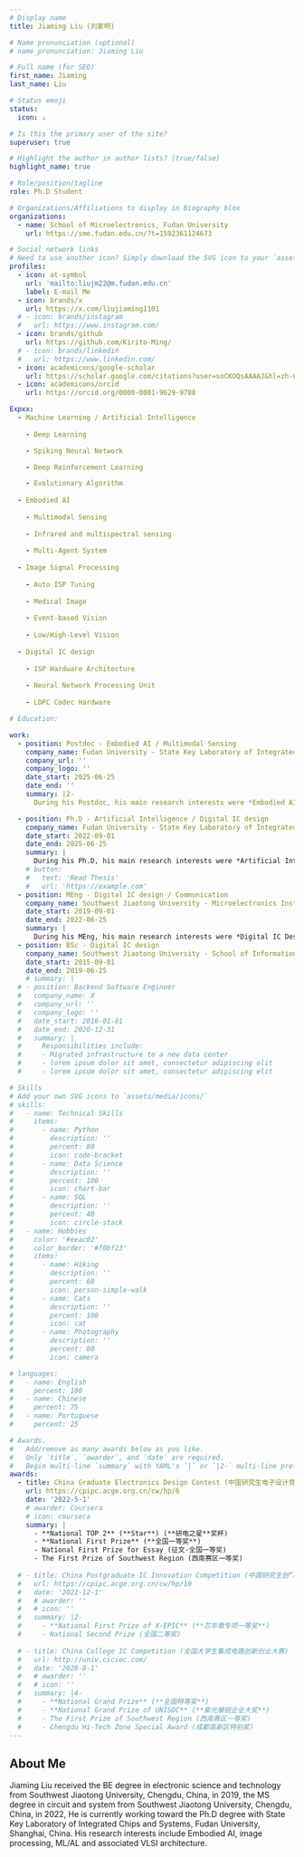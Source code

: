 ```yaml
---
# Display name
title: Jiaming Liu (刘家明)

# Name pronunciation (optional)
# name_pronunciation: Jiaming Liu

# Full name (for SEO)
first_name: Jiaming
last_name: Liu

# Status emoji
status:
  icon: ☕️

# Is this the primary user of the site?
superuser: true

# Highlight the author in author lists? (true/false)
highlight_name: true

# Role/position/tagline
role: Ph.D Student

# Organizations/Affiliations to display in Biography blox
organizations:
  - name: School of Microelectronics, Fudan University 
    url: https://sme.fudan.edu.cn/?t=1592361124673

# Social network links
# Need to use another icon? Simply download the SVG icon to your `assets/media/icons/` folder.
profiles:
  - icon: at-symbol
    url: 'mailto:liujm22@m.fudan.edu.cn'
    label: E-mail Me
  - icon: brands/x
    url: https://x.com/liujiaming1101
  # - icon: brands/instagram
  #   url: https://www.instagram.com/
  - icon: brands/github
    url: https://github.com/Kirito-Ming/
  # - icon: brands/linkedin
  #   url: https://www.linkedin.com/
  - icon: academicons/google-scholar
    url: https://scholar.google.com/citations?user=soCKOQsAAAAJ&hl=zh-CN
  - icon: academicons/orcid
    url: https://orcid.org/0000-0001-9629-9788

Expxx:
  - Machine Learning / Artificial Intelligence
  
    - Deep Learning

    - Spiking Neural Network

    - Deep Reinforcement Learning

    - Evolutionary Algorithm
  
  - Embodied AI
  
    - Multimodal Sensing
  
    - Infrared and multispectral sensing
  
    - Multi-Agent System
  
  - Image Signal Processing
  
    - Auto ISP Tuning
  
    - Medical Image
  
    - Event-based Vision
  
    - Low/High-Level Vision 
  
  - Digital IC design
  
    - ISP Hardware Architecture
  
    - Neural Network Processing Unit
  
    - LDPC Codec Hardware

# Education:

work:
  - position: Postdoc - Embodied AI / Multimodal Sensing
    company_name: Fudan University - State Key Laboratory of Integrated Chips and Systems
    company_url: ''
    company_logo: ''
    date_start: 2025-06-25
    date_end: ''
    summary: |2-
      During his Postdoc, his main research interests were *Embodied AI*, *ML/AI*, *Infrared and multispectral sensing*, *Medical Image* etc., under the supervision of **Prof. Wenzhong Bao**.

  - position: Ph.D - Artificial Intelligence / Digital IC design
    company_name: Fudan University - State Key Laboratory of Integrated Chips and Systems
    date_start: 2022-09-01
    date_end: 2025-06-25
    summary: |
      During his Ph.D, his main research interests were *Artificial Intelligence*, *Hyperparametric Optimisation of ISPs*, *Digital IC Design*, etc., under the supervision of **Prof. Jun Tao** and **Prof. Yibo Fan**.
    # button:
    #   text: 'Read Thesis'
    #   url: 'https://example.com'
  - position: MEng - Digital IC design / Communication
    company_name: Southwest Jiaotong University - Microelectronics Institute
    date_start: 2019-09-01
    date_end: 2022-06-25
    summary: |
      During his MEng, his main research interests were *Digital IC Design*, *LDPC codec hardware*, etc., under the supervision of **Prof. Quanyuan Feng**.
  - position: BSc - Digital IC design
    company_name: Southwest Jiaotong University - School of Information Science and Technology
    date_start: 2015-09-01
    date_end: 2019-06-25
    # summary: |
  # - position: Backend Software Engineer
  #   company_name: X
  #   company_url: ''
  #   company_logo: ''
  #   date_start: 2016-01-01
  #   date_end: 2020-12-31
  #   summary: |
  #     Responsibilities include:
  #     - Migrated infrastructure to a new data center
  #     - lorem ipsum dolor sit amet, consectetur adipiscing elit
  #     - lorem ipsum dolor sit amet, consectetur adipiscing elit

# Skills
# Add your own SVG icons to `assets/media/icons/`
# skills:
#   - name: Technical Skills
#     items:
#       - name: Python
#         description: ''
#         percent: 80
#         icon: code-bracket
#       - name: Data Science
#         description: ''
#         percent: 100
#         icon: chart-bar
#       - name: SQL
#         description: ''
#         percent: 40
#         icon: circle-stack
#   - name: Hobbies
#     color: '#eeac02'
#     color_border: '#f0bf23'
#     items:
#       - name: Hiking
#         description: ''
#         percent: 60
#         icon: person-simple-walk
#       - name: Cats
#         description: ''
#         percent: 100
#         icon: cat
#       - name: Photography
#         description: ''
#         percent: 80
#         icon: camera

# languages:
#   - name: English
#     percent: 100
#   - name: Chinese
#     percent: 75
#   - name: Portuguese
#     percent: 25

# Awards.
#   Add/remove as many awards below as you like.
#   Only `title`, `awarder`, and `date` are required.
#   Begin multi-line `summary` with YAML's `|` or `|2-` multi-line prefix and indent 2 spaces below.
awards:
  - title: China Graduate Electronics Design Contest (中国研究生电子设计竞赛)
    url: https://cpipc.acge.org.cn/cw/hp/6
    date: '2022-5-1'
    # awarder: Coursera
    # icon: coursera
    summary: |
      - **National TOP 2** (**Star**) (**研电之星**奖杯)
      - **National First Prize** (**全国一等奖**)
      - National First Prize for Essay (征文-全国一等奖)
      - The First Prize of Southwest Region (西南赛区一等奖)
  
  # - title: China Postgraduate IC Innovation Competition (中国研究生创“芯”大赛) 
  #   url: https://cpipc.acge.org.cn/cw/hp/10
  #   date: '2021-12-1'
  #   # awarder: ''
  #   # icon: ''
  #   summary: |2-
  #     - **National First Prize of X-EPIC** (**芯华章专项一等奖**)
  #     - National Second Prize (全国二等奖)
  
  # - title: China College IC Competition (全国大学生集成电路创新创业大赛)
  #   url: http://univ.ciciec.com/
  #   date: '2020-8-1'
  #   # awarder: ''
  #   # icon: ''
  #   summary: |4-
  #     - **National Grand Prize** (**全国特等奖**)
  #     - **National Grand Prize of UNISOC** (**紫光展锐企业大奖**)
  #     - The First Prize of Southwest Region (西南赛区一等奖)
  #     - Chengdu Hi-Tech Zone Special Award (成都高新区特别奖)
---
```


## About Me

Jiaming Liu received the BE degree in electronic science and technology from Southwest Jiaotong University, Chengdu, China, in 2019, the MS degree in circuit and system from Southwest Jiaotong University, Chengdu, China, in 2022, He is currently working toward the Ph.D degree with State Key Laboratory of Integrated Chips and Systems, Fudan University, Shanghai, China. His research interests include Embodied AI, image processing, ML/AL and associated VLSI architecture.
